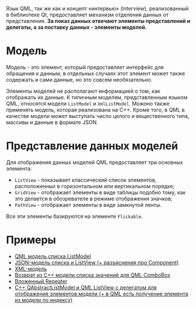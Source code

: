 Язык QML, так же как и концепт «интервью» (lnterview), реализованный в 
библиотеке Qt, предоставляет механизм отделения данных от представления. **За 
показ данных отвечают элементы представлений и делегаты, а за поставку данных - 
элементы моделей.**

# Модель

Модель - это элемент, который предоставляет интерфейс для обращения к данным, в 
отдельных случаях этот элемент может также содержать и сами данные, но это 
совсем необязательно.

Элементы моделей не располагают информацией о том, как отображать их данные. К 
типичным моделям, представленным языком QML, относятся модели ```ListModel``` и 
```XmlListModel```. Можоно также применять модель, которая реализована на С++. 
Кроме того, в QML в качестве модели может выступать число целого и вещественного 
типа, массивы и данные в формате JSON.

# Представление данных моделей

Для отображения данных моделей QML предоставляет три основных элемента:

- ```ListView``` - показывает классический список элементов, расположенных в горизонтальном или вертикальном порядке;
- ```GridView``` - отображает элементы в виде таблицы подобно тому, как это делается в обозревателе в режиме отображения значков;
- ```PathView``` - отображает элементы в виде замкнутой ленты.

Все эти элементы базируются на элементе ```Flickable```.

# Примеры

- [QML модель списка ListModel](model-list)
- [JSON-модель списка и ListView (+ разъяснения про Component)](model-JSON-and-ListView)
- [XML-модель](model-XML)
- [Возврат из C++ модели списка значений для QML ComboBox](model-for-combo-box)
- [Вложенный Repeater](nested-repeater)
- [C++ QAbstractListModel и QML ListView с делегатом для отображения элементов модели (+ в QML есть получение элемента из модели по индексу)](contact-lst)
